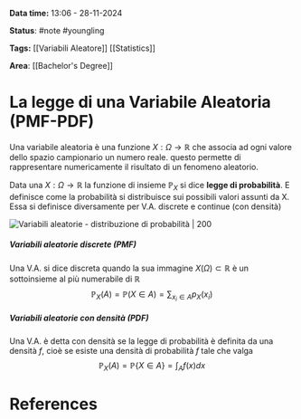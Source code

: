**Data time:** 13:06 - 28-11-2024

**Status**: #note #youngling 

**Tags:** [[Variabili Aleatore]] [[Statistics]]

**Area**: [[Bachelor's Degree]]
# La legge di una Variabile Aleatoria (PMF-PDF)

Una variabile aleatoria è una funzione $X: \Omega \to \mathbb{R}$ che associa ad ogni valore dello spazio campionario un numero reale. questo permette di rappresentare numericamente il risultato di un fenomeno aleatorio.

Data una $X: \Omega \to \mathbb{R}$ la funzione di insieme $\mathbb{P}_X$ si dice **legge di probabilità**. E definisce come la probabilità si distribuisce sui possibili valori assunti da X. Essa si definisce diversamente per V.A. discrete e continue (con densità)

![Variabili aleatorie - distribuzione di probabilità | 200](https://www.edutecnica.it/calcolo/casuali/1a.png)
##### Variabili aleatorie discrete (PMF)
Una V.A. si dice discreta quando la sua immagine $X(\Omega) \subset \mathbb{R}$ è un sottoinsieme al più numerabile di $\mathbb{R}$ 
$$\mathbb{P}_X(A) = \mathbb{P}(X \in A) = \sum_{x_i \in A}p_X(x_i)$$
##### Variabili aleatorie con densità (PDF)
Una V.A. è detta con densità se la legge di probabilità è definita da una densità $f$, cioè se esiste una densità di probabilità $f$ tale che valga
$$\mathbb{P}_X(A) = \mathbb{P}\{X \in A\} = \int_A f(x) dx$$
# References